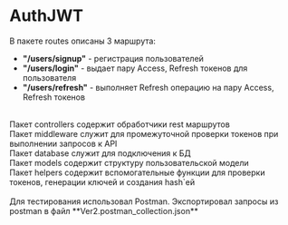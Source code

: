 # AuthJWT

В пакете routes описаны 3 маршрута:<br/>
- **"/users/signup"** - регистрация пользователей<br/>
- **"/users/login"** - выдает пару Access, Refresh токенов для пользователя<br/>
- **"/users/refresh"** - выполняет Refresh операцию на пару Access, Refresh токенов<br/>
<br/>
Пакет controllers содержит обработчики rest маршрутов<br/>
Пакет middleware служит для промежуточной проверки токенов при выполнении запросов к API<br/>
Пакет database служит для подключения к БД<br/>
Пакет models содержит структуру пользовательской модели<br/>
Пакет helpers содержит вспомогательные функции для проверки токенов, генерации ключей и создания hash`ей<br/>
<br/>
Для тестирования использовал Postman. Экспортировал запросы из postman в файл **Ver2.postman_collection.json** <br/>
